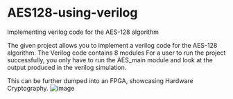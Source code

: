 # AES128-using-verilog
Implementing verilog code for the AES-128 algorithm

The given project allows you to implement a verilog code for the AES-128 algorithm. The Verilog code contains 8 modules
For a user to run the project successfully, you only have to run the AES_main module and look at the output produced in the verilog simulation.

This can be further dumped into an FPGA, showcasing Hardware Cryptography.
 ![image](https://github.com/adityashah1603/AES128-using-verilog/assets/126870855/4c045ad5-f067-4bc9-bc04-4ffb9c04e7cb)
